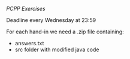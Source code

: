 *PCPP Exercises*

Deadline every Wednesday at 23:59

For each hand-in we need a .zip file containing:
- answers.txt
- src folder with modified java code
